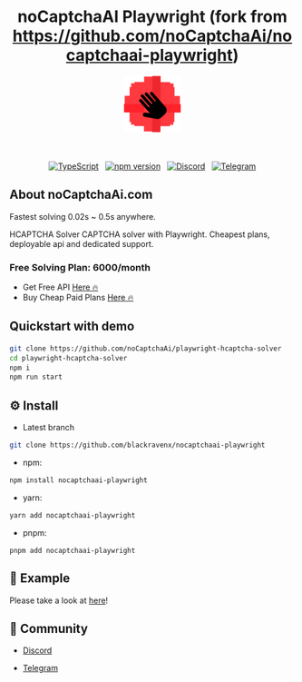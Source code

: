 <div align="center">

# noCaptchaAI Playwright (fork from https://github.com/noCaptchaAi/nocaptchaai-playwright)

<img src="assets/logo.png" alt="Logo" width="100" />
<br /><br /><br />

[![TypeScript](https://img.shields.io/badge/%3C%2F%3E-TypeScript-%230074c1.svg)](https://www.typescriptlang.org/) &nbsp; [![npm version](https://badge.fury.io/js/nocaptchaai-playwright.svg)](https://www.npmjs.com/package/nocaptchaai-playwright) &nbsp; [![Discord](https://img.shields.io/badge/chat%20on-Discord-7289da.svg)](https://discord.gg/E7FfzhZqzA) &nbsp; [![Telegram](https://img.shields.io/badge/chat%20on-Telegram-blue.svg)](https://t.me/noCaptchaAi)

</div>

## About noCaptchaAi.com

Fastest solving 0.02s ~ 0.5s anywhere.

HCAPTCHA Solver CAPTCHA solver with Playwright. Cheapest plans, deployable api and dedicated support.

### Free Solving Plan: 6000/month

- Get Free API <a href="https://nocaptchaai.com">Here 🔥</a>
- Buy Cheap Paid Plans <a href="https://nocaptchaai.com/plans">Here 🔥</a>

## Quickstart with demo

```bash
git clone https://github.com/noCaptchaAi/playwright-hcaptcha-solver
cd playwright-hcaptcha-solver
npm i
npm run start
```

<!---
https://user-images.githubusercontent.com/4178343/193613698-fed0f223-bf23-43e2-8e6a-7732b3a4b64f.mp4
-->

## ⚙️ Install

- Latest branch

```bash
git clone https://github.com/blackravenx/nocaptchaai-playwright
```

- npm:

```bash
npm install nocaptchaai-playwright
```

- yarn:

```bash
yarn add nocaptchaai-playwright
```

- pnpm:

```
pnpm add nocaptchaai-playwright
```

## 🧪 Example

Please take a look at [here](./example/index.ts)!

## 💬 Community

- [Discord](https://discord.com/invite/E7FfzhZqzA)

- [Telegram](https://t.me/noCaptchaAi)

